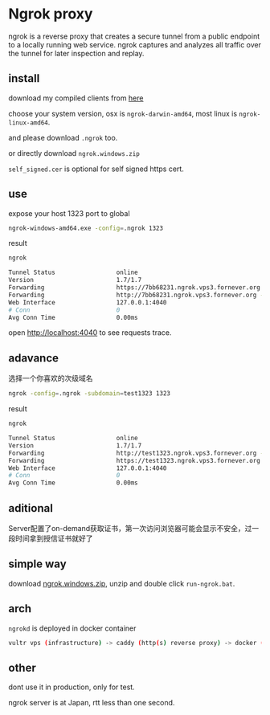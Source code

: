 # Ngrok proxy

ngrok is a reverse proxy that creates a secure tunnel from a public endpoint to a locally running web service. ngrok captures and analyzes all traffic over the tunnel for later inspection and replay.

## install

download my compiled clients from [here](https://download.fornever.org/ngrok-clients/)

choose your system version, osx is `ngrok-darwin-amd64`, most linux is `ngrok-linux-amd64`.

and please download `.ngrok` too.

or directly download `ngrok.windows.zip`

`self_signed.cer` is optional for self signed https cert.

## use

expose your host 1323 port to global

```bash
ngrok-windows-amd64.exe -config=.ngrok 1323
```

result

```bash
ngrok                                                                               (Ctrl+C to quit)

Tunnel Status                 online
Version                       1.7/1.7
Forwarding                    https://7bb68231.ngrok.vps3.fornever.org -> 127.0.0.1:1323
Forwarding                    http://7bb68231.ngrok.vps3.fornever.org -> 127.0.0.1:1323
Web Interface                 127.0.0.1:4040
# Conn                        0
Avg Conn Time                 0.00ms
```

open [http://localhost:4040](http://localhost:4040) to see requests trace.

## adavance

选择一个你喜欢的次级域名

```bash
ngrok -config=.ngrok -subdomain=test1323 1323
```

result

```bash
ngrok                                                                               (Ctrl+C to quit)

Tunnel Status                 online
Version                       1.7/1.7
Forwarding                    http://test1323.ngrok.vps3.fornever.org -> 127.0.0.1:1323
Forwarding                    https://test1323.ngrok.vps3.fornever.org -> 127.0.0.1:1323
Web Interface                 127.0.0.1:4040
# Conn                        0
Avg Conn Time                 0.00ms
```

## aditional

Server配置了on-demand获取证书，第一次访问浏览器可能会显示不安全，过一段时间拿到授信证书就好了

## simple way

download [ngrok.windows.zip](https://download.fornever.org/ngrok-clients/ngrok.windows.zip), unzip and double click `run-ngrok.bat`.

## arch

`ngrokd` is deployed in docker container

```bash
vultr vps (infrastructure) -> caddy (http(s) reverse proxy) -> docker (application container) -> your host (localhost port)
```

## other

dont use it in production, only for test.

ngrok server is at Japan, rtt less than one second.